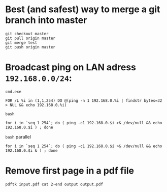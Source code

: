 # Best (and safest) way to merge a git branch into master

    git checkout master
    git pull origin master
    git merge test
    git push origin master

# Broadcast ping on LAN adress `192.168.0.0/24`:

`cmd.exe`

    FOR /L %i in (1,1,254) DO @(ping -n 1 192.168.0.%i | findstr bytes=32 > NUL && echo 192.168.0.%i)

`bash`

    for i in `seq 1 254`; do ( ping -c1 192.168.0.$i >& /dev/null && echo 192.168.0.$i ) ; done

`bash` parallel

    for i in `seq 1 254`; do ( ping -c1 192.168.0.$i >& /dev/null && echo 192.168.0.$i & ) ; done

# Remove first page in a pdf file

    pdftk input.pdf cat 2-end output output.pdf

